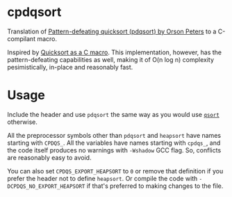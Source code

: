 # cpdqsort

Translation of [Pattern-defeating quicksort (pdqsort) by Orson Peters](https://github.com/orlp/pdqsort) to a C-compilant macro.

Inspired by [Quicksort as a C macro](https://github.com/svpv/qsort). This implementation, however, has the pattern-defeating capabilities as well, making it of O(n log n) complexity pesimistically, in-place and reasonably fast.

# Usage

Include the header and use `pdqsort` the same way as you would use [`qsort`](https://en.cppreference.com/w/c/algorithm/qsort) otherwise.

All the preprocessor symbols other than `pdqsort` and `heapsort` have names starting with `CPDQS_`. All the variables have names starting with `cpdqs_`, and the code itself produces no warnings with `-Wshadow` GCC flag. So, conflicts are reasonably easy to avoid.

You can also set `CPDQS_EXPORT_HEAPSORT` to `0` or remove that definition if you prefer the header not to define `heapsort`. Or compile the code with `-DCPDQS_NO_EXPORT_HEAPSORT` if that's preferred to making changes to the file.
